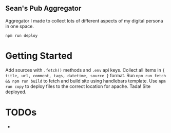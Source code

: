 ## Sean's Pub Aggregator

Aggregator I made to collect lots of different aspects of my digital persona in one space.

```
npm run deploy
```

# Getting Started

Add sources with `.fetch()` methods and `.env` api keys.
Collect all items in `{ title, url, comment, tags, datetime, source }` format. 
Run `npm run fetch && npm run build` to fetch and build site using handlebars template.
Use `npm run copy`  to deploy files to the correct location for apache.
Tada! Site deployed.

# TODOs
* 
